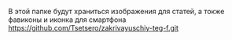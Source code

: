 В этой папке будут храниться изображения для статей, а токже фавиконы и иконка для смартфона
https://github.com/Tsetsero/zakrivayuschiy-teg-f.git